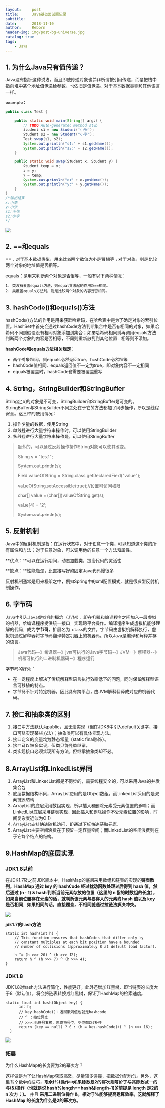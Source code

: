 ```yaml
---
layout:     post
title:      Java基础面试题记录
subtitle:   
date:       2018-11-10
author:     Reborn
header-img: img/post-bg-universe.jpg
catalog: true
tags:
    - Java
---
```


## 1. 为什么Java只有值传递？

Java没有指针这种说法，而且即使传递对象也并非所谓按引用传递，而是把栈中指向堆中某个地址值传递给参数，也依旧是值传递。对于基本数据类则和其他语言一样。

example：

```java
public class Test {

	public static void main(String[] args) {
		// TODO Auto-generated method stub
		Student s1 = new Student("小张");
		Student s2 = new Student("小李");
		Test.swap(s1, s2);
		System.out.println("s1:" + s1.getName());
		System.out.println("s2:" + s2.getName());
	}

	public static void swap(Student x, Student y) {
		Student temp = x;
		x = y;
		y = temp;
		System.out.println("x:" + x.getName());
		System.out.println("y:" + y.getName());
	}
}
/*输出结果
x:小李
y:小张
s1:小张
s2:小李
*/
```

![](../img/zhichuandi.png)



## 2. ==和equals

==：对于基本数据类型，用来比较两个数值大小是否相等；对于对象，则是比较两个对象的地址值是否相等。

equals：是用来判断两个对象是否相等，一般有以下两种情况：

 	1. 类没有覆盖equals方法，则equal方法起的作用跟==相同。
 	2. 类覆盖equals方法时，则是比较两个对象的内容是否相同。



## 3. hashCode()和equals()方法

hashCode()方法的作用是用来获取哈希码，在哈希表中是为了确定对象的索引位置。HashSet中首先会通过hashCode方法判断集合中是否有相同的对象，如果哈希码不同则假设没有相同对象添加到集合；如果哈希码相同则再调用equals方法判断两个对象的内容是否相等，不同则重新散列到其他位置，相等则不添加。

**hashCode和equals方法相关规定**：

- 两个对象相同，则equals必然返回true，hashCode必然相等
- hashCode值相同，equals返回值不一定为true，即对象内容不一定相同
- equals被覆盖时，hashCode也需要被覆盖重写





## 4. String，StringBuilder和StringBuffer

String定义的对象是不可变，StringBuilder和StringBuffer是可变的。StringBuffer与StringBuilder不同之处在于它的方法都加了同步操作，所以是线程安全。这三种的使用情况：

1. 操作少量的数据，使用String
2. 单线程进行大量字符串操作时，可以使用StringBuilder
3. 多线程进行大量字符串操作是，可以使用StringBuffer

> 额外的，可以通过反射操作操作String对象可以使其改变。
>
> String s = "test1";
>
> System.out.println(s);
>
> Field valueOfString = String.class.getDeclaredField("value");
>
> valueOfString.setAccessible(true);//设置可访问权限
>
> char[] value = (char[])valueOfString.get(s);
>
> value[4] = '2';
>
> System.out.println(s);



## 5. 反射机制

Java中的反射机制是指：在运行状态中，对于任意一个类，可以知道这个类的所有属性和方法；对于任意对象，可以调用他的任意一个方法和属性。

**优点：**可以在运行期间，动态加载类，提高代码的灵活性

**缺点：**性能瓶颈，比直接写好的固定Java代码慢很多



反射机制通常是用来框架之中，例如Spring中的xml配置模式，就是很典型反射机制操作。



## 6. 字节码

Java中引入Java虚拟机的概念（JVM），即在机器和编译程序之间加入一层虚拟的机器，给编译程序提供统一接口，实现跨平台操作。编译程序生成虚拟机能够理解的代码，成为**字节码**，扩展名为`.class`的文件。字节码由虚拟机解释执行，虚拟机通过解释器将字节码翻译特定机器上的机器码。所以Java是编译和解释并存的语言。

> Java代码--》编译器--》jvm可执行的Java字节码--》JVM--》解释器--》机器可执行的二进制机器码--》程序运行

字节码的好处：

- 在一定程度上解决了传统解释型语言执行效率低下的问题，同时保留解释型语言可移植的特点。
- 字节码不针对特定机器，因此具有跨平台，由JVM解释翻译成对应的机器代码。



## 7. 接口和抽象类的区别

1. 接口中方法默认为public，且无法实现（但在JDK8中引入default关键字，接口可以实现某些方法）；抽象类可以有具体实现方法。
2. 接口定义的变量均为静态常量（static final修饰）。
3. 接口可以被多实现，但类只能是单继承。
4. 类实现接口必须实现所有方法，但继承抽象类却不必。



## 8.ArrayList和LinkedList异同

1. ArrayList和LinkedList都是不同步的，需要线程安全的，可以采用Java的并发集合包
2. 底层数据结构不同，ArrayList使用的是Object数组，而LinkedList采用的是双向链表结构
3. ArrayList的底层采用数组实现，所以插入和删除元素受元素位置的影响；而LinkedList底层采用链表实现，因此插入和删除操作不受元素位置的影响，时间复杂度近似为O(1)
4. ArrayList支持快速随机访问，即通过下标快速获取元素。
5. ArrayList主要空间浪费在于预留一定容量空间；而LinkedList的空间浪费则在于它每个结点的结构。



## 9.HashMap的底层实现

### JDK1.8以前

在JDK1.7及之前JDK版本中，HashMap的底层采用数组和链表的实现的**链表散列**。**HashMap 通过 key 的 hashCode 经过扰动函数处理过后得到 hash 值，然后通过 (n - 1) & hash 判断当前元素存放的位置（这里的 n 指的时数组的长度），如果当前位置存在元素的话，就判断该元素与要存入的元素的 hash 值以及 key 是否相同，如果相同的话，直接覆盖，不相同就通过拉链法解决冲突。**

![](../img/hashmap1.7.png)

**jdk1.7的hash方法**

```
static int hash(int h) {
    // This function ensures that hashCodes that differ only by
    // constant multiples at each bit position have a bounded
    // number of collisions (approximately 8 at default load factor).

    h ^= (h >>> 20) ^ (h >>> 12);
    return h ^ (h >>> 7) ^ (h >>> 4);
}
```

### JDK1.8

JDK1.8对hash方法进行简化，性能更好。此外还增加红黑树，即当链表的长度大于8（默认值），将会把链表转换成红黑树，保证了HashMap的检索速度。

```
static final int hash(Object key) {
      int h;
      // key.hashCode()：返回散列值也就是hashcode
      // ^ ：按位异或
      // >>>:无符号右移，忽略符号位，空位都以0补齐
      return (key == null) ? 0 : (h = key.hashCode()) ^ (h >>> 16);
  }
```

![](../img/hashmap1.8.png)

### 拓展

为什么HashMap的长度要为2的幂次方？

这样做是为了让HashMap获取高效，尽量较少碰撞，把数据分配均匀。另外，这里有个数学的技巧，**取余(%)操作中如果除数是2的幂次则等价于与其除数减一的与(&)操作（也就是说 hash%length==hash&(length-1)的前提是 length 是2的 n 次方；）。** 并且 **采用二进制位操作 &，相对于%能够提高运算效率，这就解释了 HashMap 的长度为什么是2的幂次方。**